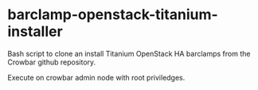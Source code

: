 barclamp-openstack-titanium-installer
=====================================

Bash script to clone an install Titanium OpenStack HA barclamps from the Crowbar github repository. 

Execute on crowbar admin node with root priviledges. 
